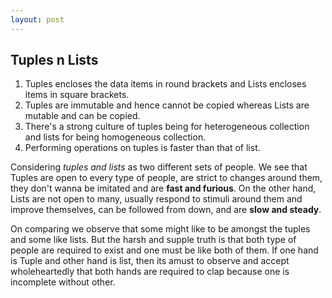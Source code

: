 ```yaml
---
layout: post
---
```


## Tuples n Lists
1. Tuples encloses the data items in round brackets and Lists encloses items in square brackets.
2. Tuples are immutable and hence cannot be copied whereas Lists are mutable and can be copied.
3. There's a strong culture of tuples being for heterogeneous collection and lists for being homogeneous collection.
4. Performing operations on tuples is faster than that of list.

Considering *tuples and lists* as two different sets of people. We see that Tuples are open to every type of people,
are strict to changes around them, they don't wanna be imitated and are **fast and furious**. On the other hand,
Lists are not open to many, usually respond to stimuli around them and improve themselves, can be followed from down,
and are **slow and steady**.

On comparing we observe that some might like to be amongst the tuples and some like lists. But the harsh and supple
truth is that both type of people are required to exist and one must be like both of them. If one hand is Tuple and
other hand is list, then its amust to observe and accept wholeheartedly that both hands are required to clap because
one is incomplete without other.
